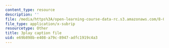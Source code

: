 ```yaml
---
content_type: resource
description: ''
file: /media/https%3A/open-learning-course-data-rc.s3.amazonaws.com/8-03sc-physics-iii-vibrations-and-waves-fall-2016/e69b898be408a79c8947adfc1919c4a3_cZAM2Co3tzo.srt
file_type: application/x-subrip
resourcetype: Other
title: 3play caption file
uid: e69b898b-e408-a79c-8947-adfc1919c4a3
---
```

